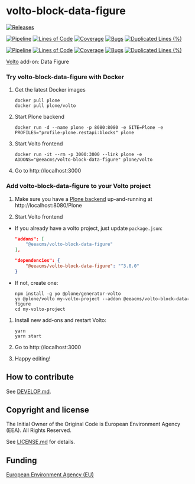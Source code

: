 # volto-block-data-figure
[![Releases](https://img.shields.io/github/v/release/eea/volto-block-data-figure)](https://github.com/eea/volto-block-data-figure/releases)

[![Pipeline](https://ci.eionet.europa.eu/buildStatus/icon?job=volto-addons%2Fvolto-block-data-figure%2Fmaster&subject=master)](https://ci.eionet.europa.eu/view/Github/job/volto-addons/job/volto-block-data-figure/job/master/display/redirect)
[![Lines of Code](https://sonarqube.eea.europa.eu/api/project_badges/measure?project=volto-block-data-figure-master&metric=ncloc)](https://sonarqube.eea.europa.eu/dashboard?id=volto-block-data-figure-master)
[![Coverage](https://sonarqube.eea.europa.eu/api/project_badges/measure?project=volto-block-data-figure-master&metric=coverage)](https://sonarqube.eea.europa.eu/dashboard?id=volto-block-data-figure-master)
[![Bugs](https://sonarqube.eea.europa.eu/api/project_badges/measure?project=volto-block-data-figure-master&metric=bugs)](https://sonarqube.eea.europa.eu/dashboard?id=volto-block-data-figure-master)
[![Duplicated Lines (%)](https://sonarqube.eea.europa.eu/api/project_badges/measure?project=volto-block-data-figure-master&metric=duplicated_lines_density)](https://sonarqube.eea.europa.eu/dashboard?id=volto-block-data-figure-master)

[![Pipeline](https://ci.eionet.europa.eu/buildStatus/icon?job=volto-addons%2Fvolto-block-data-figure%2Fdevelop&subject=develop)](https://ci.eionet.europa.eu/view/Github/job/volto-addons/job/volto-block-data-figure/job/develop/display/redirect)
[![Lines of Code](https://sonarqube.eea.europa.eu/api/project_badges/measure?project=volto-block-data-figure-develop&metric=ncloc)](https://sonarqube.eea.europa.eu/dashboard?id=volto-block-data-figure-develop)
[![Coverage](https://sonarqube.eea.europa.eu/api/project_badges/measure?project=volto-block-data-figure-develop&metric=coverage)](https://sonarqube.eea.europa.eu/dashboard?id=volto-block-data-figure-develop)
[![Bugs](https://sonarqube.eea.europa.eu/api/project_badges/measure?project=volto-block-data-figure-develop&metric=bugs)](https://sonarqube.eea.europa.eu/dashboard?id=volto-block-data-figure-develop)
[![Duplicated Lines (%)](https://sonarqube.eea.europa.eu/api/project_badges/measure?project=volto-block-data-figure-develop&metric=duplicated_lines_density)](https://sonarqube.eea.europa.eu/dashboard?id=volto-block-data-figure-develop)

[Volto](https://github.com/plone/volto) add-on: Data Figure

### Try volto-block-data-figure with Docker

1. Get the latest Docker images

   ```
   docker pull plone
   docker pull plone/volto
   ```

1. Start Plone backend
   ```
   docker run -d --name plone -p 8080:8080 -e SITE=Plone -e PROFILES="profile-plone.restapi:blocks" plone
   ```

1. Start Volto frontend

   ```
   docker run -it --rm -p 3000:3000 --link plone -e ADDONS="@eeacms/volto-block-data-figure" plone/volto
   ```

1. Go to http://localhost:3000

### Add volto-block-data-figure to your Volto project

1. Make sure you have a [Plone backend](https://plone.org/download) up-and-running at http://localhost:8080/Plone

1. Start Volto frontend

* If you already have a volto project, just update `package.json`:

   ```JSON
   "addons": [
       "@eeacms/volto-block-data-figure"
   ],

   "dependencies": {
       "@eeacms/volto-block-data-figure": "^3.0.0"
   }
   ```

* If not, create one:

   ```
   npm install -g yo @plone/generator-volto
   yo @plone/volto my-volto-project --addon @eeacms/volto-block-data-figure
   cd my-volto-project
   ```

1. Install new add-ons and restart Volto:

   ```
   yarn
   yarn start
   ```

1. Go to http://localhost:3000

1. Happy editing!

## How to contribute

See [DEVELOP.md](https://github.com/eea/volto-block-data-figure/blob/master/DEVELOP.md).

## Copyright and license

The Initial Owner of the Original Code is European Environment Agency (EEA).
All Rights Reserved.

See [LICENSE.md](https://github.com/eea/volto-block-data-figure/blob/master/LICENSE.md) for details.

## Funding

[European Environment Agency (EU)](http://eea.europa.eu)

